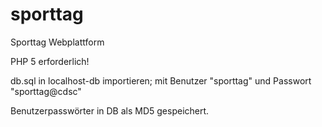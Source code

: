 # sporttag
Sporttag Webplattform

PHP 5 erforderlich!

db.sql in localhost-db importieren; mit Benutzer "sporttag" und Passwort "sporttag@cdsc"

Benutzerpasswörter in DB als MD5 gespeichert.
